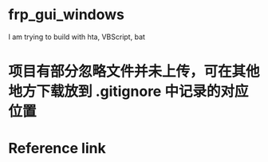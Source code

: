 <!--
 * @Description: In User Settings Edit
 * @Author: your name
 * @Date: 2019-10-25 20:12:58
 * @LastEditTime: 2019-10-26 00:00:17
 * @LastEditors: Please set LastEditors
 -->
# frp_gui_windows
I am trying to build with hta, VBScript, bat

# 项目有部分忽略文件并未上传，可在其他地方下载放到 .gitignore 中记录的对应位置 

# Reference link
